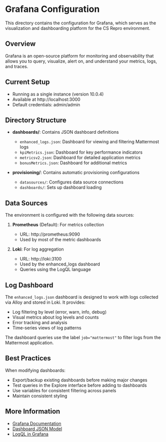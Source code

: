 # Grafana Configuration

This directory contains the configuration for Grafana, which serves as the visualization and dashboarding platform for the CS Repro environment.

## Overview

Grafana is an open-source platform for monitoring and observability that allows you to query, visualize, alert on, and understand your metrics, logs, and traces.

## Current Setup

- Running as a single instance (version 10.0.4)
- Available at http://localhost:3000
- Default credentials: admin/admin

## Directory Structure

- **dashboards/**: Contains JSON dashboard definitions
  - `enhanced_logs.json`: Dashboard for viewing and filtering Mattermost logs
  - `kpiMetrics.json`: Dashboard for key performance indicators
  - `metricsv2.json`: Dashboard for detailed application metrics
  - `bonusMetrics.json`: Dashboard for additional metrics

- **provisioning/**: Contains automatic provisioning configurations
  - `datasources/`: Configures data source connections
  - `dashboards/`: Sets up dashboard loading

## Data Sources

The environment is configured with the following data sources:

1. **Prometheus** (Default): For metrics collection
   - URL: http://prometheus:9090
   - Used by most of the metric dashboards

2. **Loki**: For log aggregation
   - URL: http://loki:3100
   - Used by the enhanced_logs dashboard
   - Queries using the LogQL language

## Log Dashboard

The `enhanced_logs.json` dashboard is designed to work with logs collected via Alloy and stored in Loki. It provides:

- Log filtering by level (error, warn, info, debug)
- Visual metrics about log levels and counts
- Error tracking and analysis
- Time-series views of log patterns

The dashboard queries use the label `job="mattermost"` to filter logs from the Mattermost application.

## Best Practices

When modifying dashboards:
- Export/backup existing dashboards before making major changes
- Test queries in the Explore interface before adding to dashboards
- Use variables for consistent filtering across panels
- Maintain consistent styling

## More Information

- [Grafana Documentation](https://grafana.com/docs/grafana/latest/)
- [Dashboard JSON Model](https://grafana.com/docs/grafana/latest/dashboards/build-dashboards/dashboard-json-model/)
- [LogQL in Grafana](https://grafana.com/docs/grafana/latest/datasources/loki/query-editor/)